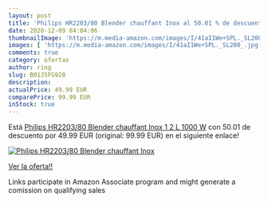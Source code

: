 ```yaml
---
layout: post
title: 'Philips HR2203/80 Blender chauffant Inox al 50.01 % de descuento'
date: 2020-12-09 04:04:06
thumbnailImage: 'https://m.media-amazon.com/images/I/41aI1We+SPL._SL200_.jpg'
images: [ 'https://m.media-amazon.com/images/I/41aI1We+SPL._SL200_.jpg' ]
comments: true
category: ofertas
author: ring
slug: B01J5FG928
description:
actualPrice: 49.99 EUR
comparePrice: 99.99 EUR
inStock: true
---
```


Está [Philips HR2203/80 Blender chauffant Inox 1 2 L 1000 W](https://www.amazon.fr/dp/B01J5FG928/?tag=tolees0d-21) con 50.01 de descuento por 49.99 EUR (original: 99.99 EUR) en el siguiente enlace!

[![Philips HR2203/80 Blender chauffant Inox](https://m.media-amazon.com/images/I/41aI1We+SPL._SL200_.jpg)](https://www.amazon.fr/dp/B01J5FG928/?tag=tolees0d-21)

[Ver la oferta!!](https://www.amazon.fr/dp/B01J5FG928/?tag=tolees0d-21)

Links participate in Amazon Associate program and might generate a comission on qualifying sales


